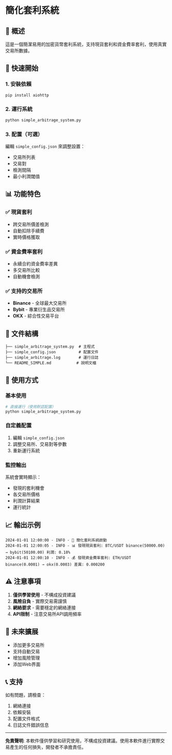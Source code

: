 # 簡化套利系統

## 🎯 概述

這是一個簡潔易用的加密貨幣套利系統，支持現貨套利和資金費率套利，使用真實交易所數據。

## 🚀 快速開始

### 1. 安裝依賴
```bash
pip install aiohttp
```

### 2. 運行系統
```bash
python simple_arbitrage_system.py
```

### 3. 配置（可選）
編輯 `simple_config.json` 來調整設置：
- 交易所列表
- 交易對
- 檢測間隔
- 最小利潤閾值

## 📊 功能特色

### ✅ 現貨套利
- 跨交易所價差檢測
- 自動扣除手續費
- 實時價格獲取

### ✅ 資金費率套利
- 永續合約資金費率差異
- 多交易所比較
- 自動機會檢測

### ✅ 支持的交易所
- **Binance** - 全球最大交易所
- **Bybit** - 專業衍生品交易所  
- **OKX** - 綜合性交易平台

## 📁 文件結構

```
├── simple_arbitrage_system.py  # 主程式
├── simple_config.json          # 配置文件
├── simple_arbitrage.log        # 運行日誌
└── README_SIMPLE.md           # 說明文檔
```

## 🔧 使用方式

### 基本使用
```bash
# 直接運行（使用默認配置）
python simple_arbitrage_system.py
```

### 自定義配置
1. 編輯 `simple_config.json`
2. 調整交易所、交易對等參數
3. 重新運行系統

### 監控輸出
系統會實時顯示：
- 發現的套利機會
- 各交易所價格
- 利潤計算結果
- 運行統計

## 📈 輸出示例

```
2024-01-01 12:00:00 - INFO - 🚀 簡化套利系統啟動
2024-01-01 12:00:05 - INFO - 📊 發現現貨套利: BTC/USDT binance(50000.00) → bybit(50100.00) 利潤: 0.18%
2024-01-01 12:00:10 - INFO - 💰 發現資金費率套利: ETH/USDT binance(0.0001) → okx(0.0003) 差異: 0.000200
```

## ⚠️ 注意事項

1. **僅供學習使用** - 不構成投資建議
2. **風險自負** - 實際交易需謹慎
3. **網絡要求** - 需要穩定的網絡連接
4. **API限制** - 注意交易所API調用頻率

## 🔮 未來擴展

- 添加更多交易所
- 支持自動交易
- 增加風險管理
- 添加Web界面

## 📞 支持

如有問題，請檢查：
1. 網絡連接
2. 依賴安裝
3. 配置文件格式
4. 日誌文件錯誤信息

---

**免責聲明**: 本軟件僅供學習和研究使用，不構成投資建議。使用本軟件進行實際交易產生的任何損失，開發者不承擔責任。 